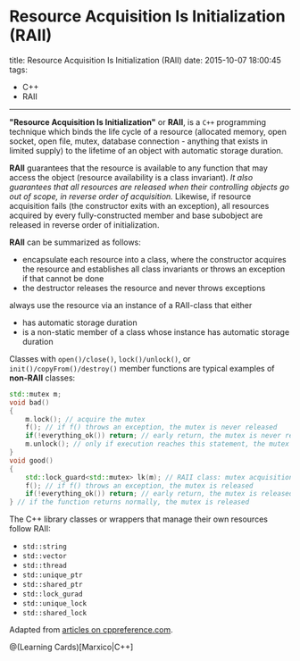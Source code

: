 # Resource Acquisition Is Initialization (RAII)

title: Resource Acquisition Is Initialization (RAII)
date: 2015-10-07 18:00:45
tags: 
- C++
- RAII

---

**"Resource Acquisition Is Initialization"** or **RAII**, is a `C++` programming technique which binds the life cycle of a resource (allocated memory, open socket, open file, mutex, database connection - anything that exists in limited supply) to the lifetime of an object with automatic storage duration.

<!-- more -->

**RAII** guarantees that the resource is available to any function that may access the object (resource availability is a class invariant). *It also guarantees that all resources are released when their controlling objects go out of scope, in reverse order of acquisition.* Likewise, if resource acquisition fails (the constructor exits with an exception), all resources acquired by every fully-constructed member and base subobject are released in reverse order of initialization. 

**RAII** can be summarized as follows:
- encapsulate each resource into a class, where the constructor acquires the resource and establishes all class invariants or throws an exception if that cannot be done 
- the destructor releases the resource and never throws exceptions

always use the resource via an instance of a RAII-class that either

- has automatic storage duration
- is a non-static member of a class whose instance has automatic storage duration

Classes with `open()/close()`, `lock()/unlock()`, or `init()/copyFrom()/destroy()` member functions are typical examples of **non-RAII** classes:


``` C++
std::mutex m;
void bad() 
{
    m.lock(); // acquire the mutex
    f(); // if f() throws an exception, the mutex is never released
    if(!everything_ok()) return; // early return, the mutex is never released
    m.unlock(); // only if execution reaches this statement, the mutex is released
}
void good()
{
    std::lock_guard<std::mutex> lk(m); // RAII class: mutex acquisition is initialization
    f(); // if f() throws an exception, the mutex is released
    if(!everything_ok()) return; // early return, the mutex is released
} // if the function returns normally, the mutex is released
```

The C++ library classes or wrappers that manage their own resources follow RAII:
- `std::string`
- `std::vector`
- `std::thread`
- `std::unique_ptr`
- `std::shared_ptr`
- `std::lock_gurad`
- `std::unique_lock`
- `std::shared_lock`


Adapted from [articles on cppreference.com](http://en.cppreference.com/w/cpp/language/raii).

@(Learning Cards)[Marxico|C++]


